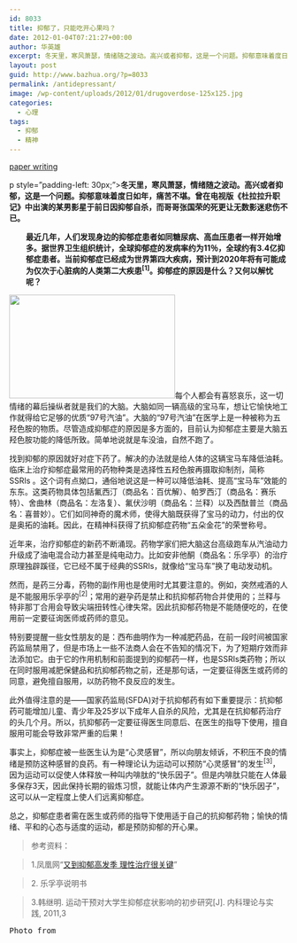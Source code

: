 ```yaml
---
id: 8033
title: 抑郁了，只能吃开心果吗？
date: 2012-01-04T07:21:27+00:00
author: 华英雄
excerpt: 冬天里，寒风萧瑟，情绪随之波动。高兴或者抑郁，这是一个问题。抑郁意味着度日如年，痛苦不堪。曾在电视版《杜拉拉升职记》中出演的某男影星于前日因抑郁自杀，而哥哥张国荣的死更让无数影迷悲伤不已。最近几年，人们发现身边的抑郁症患者如同糖尿病、高血压患者一样开始增多。抑郁症的原因是什么？又何以解忧呢？
layout: post
guid: http://www.bazhua.org/?p=8033
permalink: /antidepressant/
image: /wp-content/uploads/2012/01/drugoverdose-125x125.jpg
categories:
  - 心理
tags:
  - 抑郁
  - 精神
---
```

<div class="dnn">
  <p>
    <a href='http://researchpaperwritingservicee.com/writing-research-paper/' title='paper writing'>paper writing</a>
  </p>
</div>

p style=&#8221;padding-left: 30px;&#8221;>**冬天里，寒风萧瑟，情绪随之波动。高兴或者抑郁，这是一个问题。抑郁意味着度日如年，痛苦不堪。曾在电视版《杜拉拉升职记》中出演的某男影星于前日因抑郁自杀，而哥哥张国荣的死更让无数影迷悲伤不已。**

<p style="padding-left: 30px;">
  <strong>最近几年，人们发现身边的抑郁症患者如同糖尿病、高血压患者一样开始增多。据世界卫生组织统计，全球抑郁症的发病率约为11％，全球约有3.4亿抑郁症患者。当前抑郁症已经成为世界第四大疾病，预计到2020年将有可能成为仅次于心脏病的人类第二大疾患<sup>[1]</sup>。抑郁症的原因是什么？又何以解忧呢？</strong>
</p>

[<img class="alignright size-medium wp-image-8058" title="drugoverdose" src="/wp-content/uploads/2012/01/drugoverdose-300x187.jpg" alt="" width="300" height="187" srcset="/wp-content/uploads/2012/01/drugoverdose-300x187.jpg 300w, /wp-content/uploads/2012/01/drugoverdose-150x93.jpg 150w, /wp-content/uploads/2012/01/drugoverdose-430x270.jpg 430w, /wp-content/uploads/2012/01/drugoverdose-400x250.jpg 400w, /wp-content/uploads/2012/01/drugoverdose.jpg 876w" sizes="(max-width: 300px) 100vw, 300px" />](/wp-content/uploads/2012/01/drugoverdose.jpg)每个人都会有喜怒哀乐，这一切情绪的幕后操纵者就是我们的大脑。大脑如同一辆高级的宝马车，想让它愉快地工作就得给它足够的优质“97号汽油”。大脑的“97号汽油”在医学上是一种被称为五羟色胺的物质。尽管造成抑郁症的原因是多方面的，目前认为抑郁症主要是大脑五羟色胺功能的降低所致。简单地说就是车没油，自然不跑了。

找到抑郁的原因就好对症下药了。解决的办法就是给人体的这辆宝马车降低油耗。临床上治疗抑郁症最常用的药物种类是选择性五羟色胺再摄取抑制剂，简称SSRIs 。这个词有点拗口，通俗地说这是一种可以降低油耗、提高“宝马车”效能的东东。这类药物具体包括氟西汀（商品名：百优解）、帕罗西汀（商品名：赛乐特）、舍曲林（商品名：左洛复）、氟伏沙明（商品名：兰释）以及西酞普兰（商品名：喜普妙）。它们如同神奇的魔术师，使得大脑既获得了宝马的动力，付出的仅是奥拓的油耗。因此，在精神科获得了抗抑郁症药物“五朵金花”的荣誉称号。

近年来，治疗抑郁症的新药不断涌现。药物学家们把大脑这台高级跑车从汽油动力升级成了油电混合动力甚至是纯电动力。比如安非他酮（商品名：乐孚亭）的治疗原理独辟蹊径，它已经不属于经典的SSRIs，就像给“宝马车”换了电动发动机。

然而，是药三分毒，药物的副作用也是使用时尤其要注意的。例如，突然戒酒的人是不能服用乐孚亭的<sup>[2]</sup>；常用的避孕药是禁止和抗抑郁药物合并使用的；兰释与特非那丁合用会导致尖端扭转性心律失常。因此抗抑郁药物是不能随便吃的，在使用前一定要征询医师或药师的意见。

特别要提醒一些女性朋友的是：西布曲明作为一种减肥药品，在前一段时间被国家药监局禁用了，但是市场上一些不法商人会在不告知的情况下，为了短期疗效而非法添加它。由于它的作用机制和前面提到的抑郁药一样，也是SSRIs类药物；所以在同时服用减肥保健品和抗抑郁药物之前，还是那句话，一定要征得医生或药师的同意，避免擅自服用，以防药物不良反应的发生。

此外值得注意的是——国家药监局(SFDA)对于抗抑郁药有如下重要提示：抗抑郁药可能增加儿童、青少年及25岁以下成年人自杀的风险，尤其是在抗抑郁药治疗的头几个月。所以，抗抑郁药一定要征得医生同意后、在医生的指导下使用，擅自服用可能会导致非常严重的后果！

事实上，抑郁症被一些医生认为是“心灵感冒”，所以向朋友倾诉，不积压不良的情绪是预防这种感冒的良药。有一种理论认为运动可以预防“心灵感冒”的发生<sup>[3]</sup>，因为运动可以促使人体释放一种叫内啡肽的“快乐因子”。但是内啡肽只能在人体最多保存3天，因此保持长期的锻炼习惯，就能让体内产生源源不断的“快乐因子”，这可以从一定程度上使人们远离抑郁症。

总之，抑郁症患者需在医生或药师的指导下使用适于自己的抗抑郁药物；愉快的情绪、平和的心态与适度的运动，都是预防抑郁的开心果。

> 参考资料：
  
> 1.凤凰网“<a href="http://fashion.ifeng.com/health/psychology/detail_2011_10/26/10162049_0.shtml" target="_blank">又到抑郁高发季 理性治疗很关键</a>”
  
> 2. 乐孚亭说明书
  
> 3.韩继明. 运动干预对大学生抑郁症状影响的初步研究[J]. 内科理论与实践, 2011,3

<pre>Photo from </pre>

<div style="display: none">
  zp8497586rq
</div>
